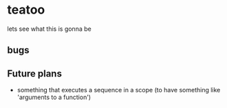 # teatoo

lets see what this is gonna be

## bugs


## Future plans

* something that executes a sequence in a scope (to have something like 'arguments to a function')
